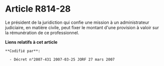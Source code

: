 # Article R814-28

Le président de la juridiction qui confie une mission à un administrateur judiciaire, en matière civile, peut fixer le
montant d'une provision à valoir sur la rémunération de ce professionnel.

**Liens relatifs à cet article**

	**Codifié par**:

	  - Décret n°2007-431 2007-03-25 JORF 27 mars 2007
